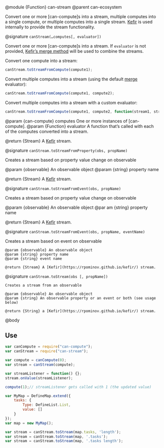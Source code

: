 @module {Function} can-stream
@parent can-ecosystem

Convert one or more [can-compute]s into a stream, multiple computes into a single compute, or
multiple computes into a single stream. [Kefir](https://rpominov.github.io/kefir/) is used internally
to provide the stream functionality.

@signature `canStream(…computes[, evaluator])`

Convert one or more [can-compute]s into a stream. If `evaluator` is not provided,
[Kefir’s merge method](https://rpominov.github.io/kefir/#merge) will be used to combine the streams.

Convert one compute into a stream:

```js
canStream.toStreamFromCompute(compute1);
```

Convert multiple computes into a stream (using the default [merge](https://rpominov.github.io/kefir/#merge) evaluator):

```js
canStream.toStreamFromCompute(compute1, compute2);
```

Convert multiple computes into a stream with a custom evaluator:

```js
canStream.toStreamFromCompute(compute1, compute2, function(stream1, stream2) {});
```

  @param {can-compute} computes One or more instances of [can-compute].
  @param {Function} evaluator A function that’s called with each of the computes converted into a stream.

  @return {Stream} A [Kefir](https://rpominov.github.io/kefir/) stream.

@signature `canStream.toStreamFromProperty(obs, propName)`

Creates a stream based on property value change on observable

  @param {observable} An observable object
  @param {string} property name

  @return {Stream} A [Kefir](https://rpominov.github.io/kefir/) stream.

@signature `canStream.toStreamFromEvent(obs, propName)`

Creates a stream based on property value change on observable

  @param {observable} An observable object
  @par am {string} property name

  @return {Stream} A [Kefir](https://rpominov.github.io/kefir/) stream.

@signature `canStream.toStreamFromEvent(obs, propName, eventName)`

  Creates a stream based on event on observable

    @param {observable} An observable object
    @param {string} property name
    @param {string} event name

    @return {Stream} A [Kefir](https://rpominov.github.io/kefir/) stream.


@signature `canStream.toStream(obs [, propName])`

    Creates a stream from an observable

    @param {observable} An observable object
    @param {string} An observable property or an event or both (see usage below)

    @return {String} a [Kefir](https://rpominov.github.io/kefir/) stream.

@body

## Use

```js
var canCompute = require("can-compute");
var canStream = require("can-stream");

var compute = canCompute(0);
var stream = canStream(compute);

var streamListener = function() {};
stream.onValue(streamListener);

compute(1);// streamListener gets called with 1 (the updated value)
```


```js
var MyMap = DefineMap.extend({
    tasks: {
        Type: DefineList.List,
        value: []
    }
});
var map = new MyMap();

var stream = canStream.toStream(map.tasks, 'length');
var stream = canStream.toStream(map, '.tasks');
var stream = canStream.toStream(map, '.tasks length');
```
